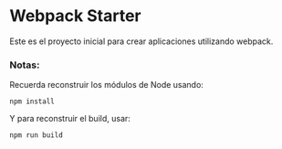 # Webpack Starter

Este es el proyecto inicial para crear aplicaciones utilizando webpack.

### Notas:

Recuerda reconstruir los módulos de Node usando:

```
npm install
```

Y para reconstruir el build, usar:

```
npm run build
```
